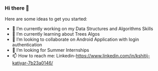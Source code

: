 ### Hi there 👋

Here are some ideas to get you started:

- 🔭 I’m currently working on my Data Structures and Algorithms Skills
- 🌱 I’m currently learning about Trees Algos
- 👯 I’m looking to collaborate on Android Application with login authentication
- 🤔 I’m looking for Summer Internships
- 📫 How to reach me: Linkedin-https://www.linkedin.com/in/kshitij-katiyar-7b23a0146/
